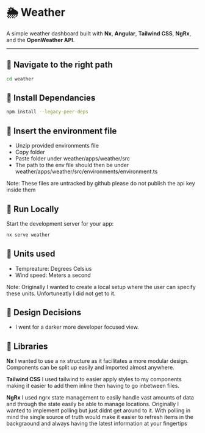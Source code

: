 # 🌦️ Weather

A simple weather dashboard built with **Nx**, **Angular**, **Tailwind CSS**, **NgRx**, and the **OpenWeather API**.

---

## 🚀 Navigate to the right path

```bash
cd weather
```

## 🚀 Install Dependancies

```bash
npm install --legacy-peer-deps
```

## 🚀 Insert the environment file

- Unzip provided environments file
- Copy folder
- Paste folder under weather/apps/weather/src
- The path to the env file should then be under weather/apps/weather/src/environments/environment.ts

Note:
These files are untracked by github please do not publish the api key inside them

## 🚀 Run Locally

Start the development server for your app:

```bash
nx serve weather
```

## 🚀 Units used

- Tempreature: Degrees Celsius
- Wind speed: Meters a second

Note:
Originally I wanted to create a local setup where the user can specify these units.
Unfortuneatly I did not get to it.

## 🚀 Design Decisions

- I went for a darker more developer focused view.

## 🚀 Libraries

**Nx**
I wanted to use a nx structure as it facilitates a more modular design.
Components can be split up easily and imported almost anywhere.

**Tailwind CSS**
I used tailwind to easier apply styles to my components making it easier to add them inline then having to go inbetween files.

**NgRx**
I used ngrx state management to easily handle vast amounts of data and through the state easily be able to manage locations.
Originally I wanted to implement polling but just didnt get around to it.
With polling in mind the single source of truth would make it easier to refresh items in the backgraound and always having
the latest information at your fingertips
